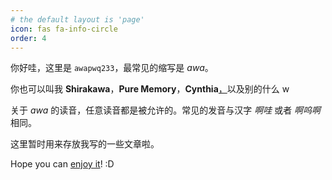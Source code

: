 ```yaml
---
# the default layout is 'page'
icon: fas fa-info-circle
order: 4
---
```


你好哇，这里是 `awapwq233`，最常见的缩写是 $awa$。

你也可以叫我 **Shirakawa**，**Pure Memory**，**Cynthia**[，](theLittleStar)以及别的什么 w

关于 $awa$ 的读音，任意读音都是被允许的。常见的发音与汉字 *啊哇* 或者 *啊呜啊* 相同。

这里暂时用来存放我写的一些文章啦。

Hope you can [enjoy it](https://awapwq233.github.io/)! :D